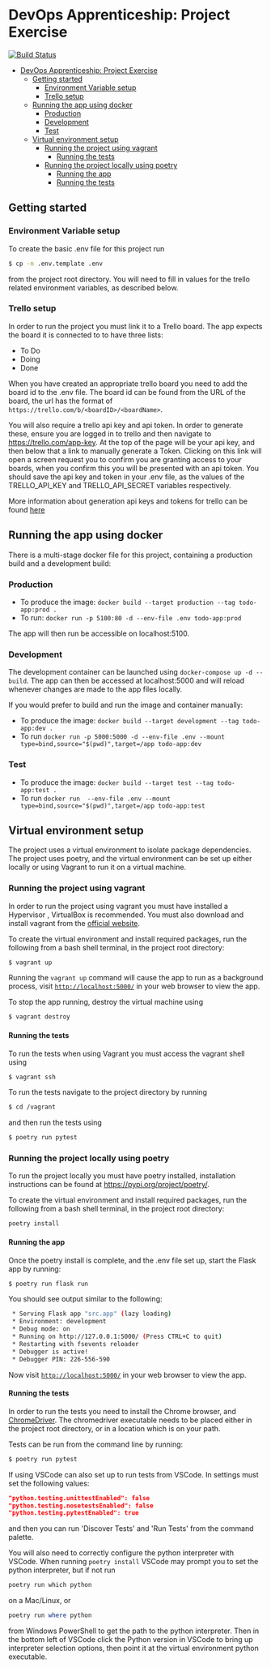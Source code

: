 # DevOps Apprenticeship: Project Exercise

[![Build Status](https://travis-ci.com/beccar97/Dev-Ops-Project.svg?branch=master)](https://travis-ci.com/beccar97/Dev-Ops-Project)

- [DevOps Apprenticeship: Project Exercise](#devops-apprenticeship-project-exercise)
  - [Getting started](#getting-started)
    - [Environment Variable setup](#environment-variable-setup)
    - [Trello setup](#trello-setup)
  - [Running the app using docker](#running-the-app-using-docker)
    - [Production](#production)
    - [Development](#development)
    - [Test](#test)
  - [Virtual environment setup](#virtual-environment-setup)
    - [Running the project using vagrant](#running-the-project-using-vagrant)
      - [Running the tests](#running-the-tests)
    - [Running the project locally using poetry](#running-the-project-locally-using-poetry)
      - [Running the app](#running-the-app)
      - [Running the tests](#running-the-tests-1)

## Getting started

### Environment Variable setup

To create the basic .env file for this project run

```bash
$ cp -n .env.template .env
```

from the project root directory. You will need to fill in values for the trello related environment variables, as described below.

### Trello setup

In order to run the project you must link it to a Trello board. The app expects the board it is connected to to have three lists:

* To Do  
* Doing
* Done

When you have created an appropriate trello board you need to add the board id to the .env file. The board id can be found from the URL of the board, the url has the format of `https://trello.com/b/<boardID>/<boardName>`.

You will also require a trello api key and api token. In order to generate these, ensure you are logged in to trello and then navigate to <https://trello.com/app-key>. At the top of the page will be your api key, and then below that a link to manually generate a Token. Clicking on this link will open a screen request you to confirm you are granting access to your boards, when you confirm this you will be presented with an api token. You should save the api key and token in your .env file, as the values of the TRELLO_API_KEY and TRELLO_API_SECRET variables respectively.

More information about generation api keys and tokens for trello can be found [here](https://developer.atlassian.com/cloud/trello/guides/rest-api/api-introduction/)

## Running the app using docker

There is a multi-stage docker file for this project, containing a production build and a development build:

### Production

- To produce the image: `docker build --target production --tag todo-app:prod .`
- To run: `docker run -p 5100:80 -d --env-file .env todo-app:prod`

The app will then run be accessible on localhost:5100.

### Development

The development container can be launched using `docker-compose up -d --build`. The app can then be accessed at localhost:5000 and will reload whenever changes are made to the app files locally.

 If you would prefer to build and run the image and container manually:

- To produce the image: `docker build --target development --tag todo-app:dev .`
- To run `docker run -p 5000:5000 -d --env-file .env --mount type=bind,source="$(pwd)",target=/app todo-app:dev`

### Test

- To produce the image: `docker build --target test --tag todo-app:test .`
- To run `docker run  --env-file .env --mount type=bind,source="$(pwd)",target=/app todo-app:test`

## Virtual environment setup

The project uses a virtual environment to isolate package dependencies. The project uses poetry, and the virtual environment can be set up either locally or using Vagrant to run it on a virtual machine.

### Running the project using vagrant

In order to run the project using vagrant you must have installed a Hypervisor , VirtualBox is recommended. You must also download and install vagrant from the [official website](https://www.vagrantup.com/).

 To create the virtual environment and install required packages, run the following from a bash shell terminal, in the project root directory:

```bash
$ vagrant up
```

Running the `vagrant up` command will cause the app to run as a background process, visit [`http://localhost:5000/`](http://localhost:5000/) in your web browser to view the app.

To stop the app running, destroy the virtual machine using

```bash
$ vagrant destroy
```

#### Running the tests

To run the tests when using Vagrant you must access the vagrant shell using

```bash
$ vagrant ssh
```

To run the tests navigate to the project directory by running

```bash
$ cd /vagrant
```

and then run the tests using

```bash
$ poetry run pytest
```

### Running the project locally using poetry

To run the project locally you must have poetry installed, installation instructions can be found at <https://pypi.org/project/poetry/>.

To create the virtual environment and install required packages, run the following from a bash shell terminal, in the project root directory:

```bash
poetry install
```

#### Running the app

Once the poetry install is complete, and the .env file set up, start the Flask app by running:

```bash
$ poetry run flask run
```

You should see output similar to the following:

```bash
 * Serving Flask app "src.app" (lazy loading)
 * Environment: development
 * Debug mode: on
 * Running on http://127.0.0.1:5000/ (Press CTRL+C to quit)
 * Restarting with fsevents reloader
 * Debugger is active!
 * Debugger PIN: 226-556-590
```

Now visit [`http://localhost:5000/`](http://localhost:5000/) in your web browser to view the app.

#### Running the tests

In order to run the tests you need to install the Chrome browser, and [ChromeDriver](https://sites.google.com/a/chromium.org/chromedriver/). The chromedriver executable needs to be placed either in the project root directory, or in a location which is on your path.

Tests can be run from the command line by running:

```bash
$ poetry run pytest
```

If using VSCode can also set up to run tests from VSCode. In settings must set the following values:

```json
"python.testing.unittestEnabled": false
"python.testing.nosetestsEnabled": false
"python.testing.pytestEnabled": true
```

and then you can run 'Discover Tests' and 'Run Tests' from the command palette.

You will also need to correctly configure the python interpreter with VSCode. When running `poetry install` VSCode may prompt you to set the python interpreter, but if not run

```bash
poetry run which python
```

on a Mac/Linux, or

```powershell
poetry run where python
```

from Windows PowerShell to get the path to the python interpreter. Then in the bottom left of VSCode click the Python version in VSCode to bring up interpreter selection options, then point it at the virtual environment python executable.
